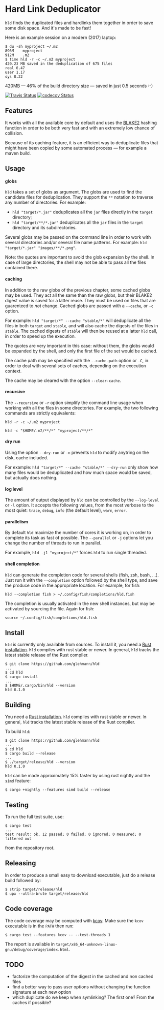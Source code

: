 Hard Link Deduplicator
======================

`hld` finds the duplicated files and hardlinks them together in order to save
some disk space. And it's made to be fast!

Here is an example session on a modern (2017) laptop:

```fish
$ du -sh myproject ~/.m2
896M    myproject
912M    .m2
$ time hld -r -c ~/.m2 myproject
420.23 MB saved in the deduplication of 675 files
real 0.47
user 1.17
sys 0.22
```

420MB — 46% of the build directory size — saved in just 0.5 seconds :-)

[![Travis Status](https://api.travis-ci.com/glehmann/hld.svg?branch=master)](https://travis-ci.com/glehmann/hld)
[![codecov Status](https://codecov.io/gh/glehmann/hld/branch/master/graph/badge.svg)](https://codecov.io/gh/glehmann/hld)

Features
--------

It works with all the available core by default and uses the [BLAKE2](https://blake2.net/)
hashing function in order to be both very fast and with an extremely low
chance of collision.

Because of its caching feature, it is an efficient way to deduplicate files
that might have been copied by some automated process — for example a maven
build.

Usage
-----

#### globs

`hld` takes a set of globs as argument. The globs are used to find the
candidate files for deduplication. They support the `**` notation to traverse
any number of directories. For example:

* `hld "target/*.jar"` deduplicates all the `jar` files directly in the `target`
  directory;
* `hld "target/**/*.jar"` deduplicates all the `jar` files in the `target`
  directory and its subdirectories.

Several globs may be passed on the command line in order to work with
several directories and/or several file name patterns. For example:
`hld "target/*.jar" "images/**/*.png"`.

Note: the quotes are important to avoid the glob expansion by the shell.
In case of large directories, the shell may not be able to pass all the
files contained there.

#### caching

In addition to the raw globs of the previous chapter, some cached globs may
be used. They act all the same than the raw globs, but their BLAKE2 digest
value is saved for a latter reuse. They must be used on files that are
guarenteed to *not* change. Cached globs are passed with a `--cache`,
or `-c` option.

For example: `hld "target/*" --cache "stable/*"` will deduplicate
all the files in both `target` and `stable`, and will also cache the
digests of the files in `stable`. The cached digests of `stable` will
then be reused at a latter `hld` call, in order to speed up the execution.

The quotes are very important in this case: without them, the globs would
be expanded by the shell, and only the first file of the set would be
cached.

The cache path may be specified with the `--cache-path` option or `-C`,
in order to deal with several sets of caches, depending on the execution
context.

The cache may be cleared with the option `--clear-cache`.

#### recursive

The `--recursive` or `-r` option simplify the command line usage when working
with all the files in some directories. For example, the two following
commands are strictly equivalents:

```fish
hld -r -c ~/.m2 myproject
```

```fish
hld -c "$HOME/.m2/**/*" "myproject/**/*"
```

#### dry run

Using the option `--dry-run` or `-n` prevents `hld` to modify anytring on
the disk, cache included.

For example: `hld "target/*" --cache "stable/*" --dry-run` only show how many
files would be deduplicated and how much space would be saved, but actually
does nothing.

#### log level

The amount of output displayed by `hld` can be controlled by the `--log-level`
or `-l` option. It accepts the following values, from the most verbose to
the most quiet: `trace`, `debug`, `info` (the default level), `warn`, `error`.

#### parallelism

By default `hld` maximize the number of cores it is working on, in order to
complete its task as fast of possible. The `--parallel` or `-j` options let
you change the number of threads to run in parallel.

For example, `hld -j1 "myproject/*"` forces `hld` to run single threaded.

#### shell completion

`hld` can generate the completion code for several shells (fish, zsh, bash, …).
Just run it with the `--completion` option followed by the shell type, and save
the produce code in the appropriate location. For example, for fish:

```fish
hld --completion fish > ~/.config/fish/completions/hld.fish
```

The completion is usually activated in the new shell instances, but may be
activated by sourcing the file. Again for fish:

```fish
source ~/.config/fish/completions/hld.fish
```

Install
-------

`hld` is currently only available from sources. To install it, you need
a [Rust installation](https://www.rust-lang.org/). `hld` compiles with rust
stable or newer. In general, `hld` tracks the latest stable release of the
Rust compiler.

```
$ git clone https://github.com/glehmann/hld
...
$ cd hld
$ cargo install
...
$ $HOME/.cargo/bin/hld --version
hld 0.1.0
```

Building
--------

You need a [Rust installation](https://www.rust-lang.org/). `hld` compiles
with rust stable or newer. In general, `hld` tracks the latest stable release
of the Rust compiler.

To build `hld`:

```
$ git clone https://github.com/glehmann/hld
...
$ cd hld
$ cargo build --release
...
$ ./target/release/hld --version
hld 0.1.0
```

`hld` can be made approximately 15% faster by using rust nightly and the
`simd` feature:

```
$ cargo +nightly --features simd build --release
```

Testing
-------

To run the full test suite, use:

```
$ cargo test
...
test result: ok. 12 passed; 0 failed; 0 ignored; 0 measured; 0 filtered out

```

from the repository root.

Releasing
---------

In order to produce a small easy to download executable, just do a release
build followed by:

```
$ strip target/release/hld
$ upx --ultra-brute target/release/hld
```

Code coverage
-------------

The code coverage may be computed with [kcov](https://simonkagstrom.github.io/kcov/).
Make sure the `kcov` executable is in the `PATH` then run:

```fish
$ cargo test --features kcov -- --test-threads 1
```

The report is available in `target/x86_64-unknown-linux-gnu/debug/coverage/index.html`.

TODO
----

* factorize the computation of the digest in the cached and non cached files
* find a better way to pass user options without changing the function signature
  at each new option
* which duplicate do we keep when symlinking? The first one? From the caches if possible?
